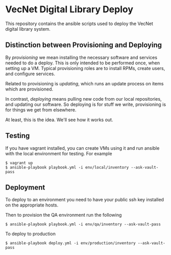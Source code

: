 VecNet Digital Library Deploy
=============================

This repository contains the ansible scripts used to deploy
the VecNet digital library system.

## Distinction between Provisioning and Deploying

By _provisioning_ we mean installing the necessary software and services needed to do a deploy.
This is only intended to be performed once, when setting up a VM.
Typical provisioning roles are to install RPMs, create users, and configure services.

Related to provisioning is _updating_, which runs an update process on items which are provisioned.

In contrast, _deploying_ means pulling new code from our local repositories, and updating our software. So deploying is for stuff we write, provisioning is for things we get from elsewhere.

At least, this is the idea. We'll see how it works out.

## Testing

If you have vagrant installed, you can create VMs using it and run ansible with the local environment for testing.
For example

    $ vagrant up
    $ ansible-playbook playbook.yml -i env/local/inventory --ask-vault-pass

## Deployment

To deploy to an environment you need to have your public ssh key installed on the appropriate hosts.

Then to provision the QA environment run the following

    $ ansible-playbook playbook.yml -i env/qa/inventory --ask-vault-pass

To deploy to production

    $ ansible-playbook deploy.yml -i env/production/inventory --ask-vault-pass

